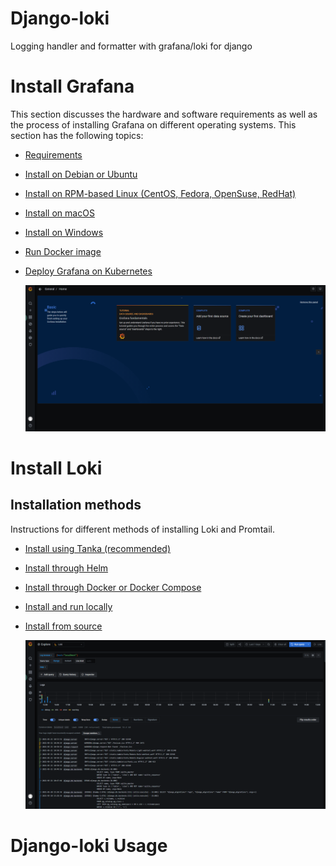 # Django-loki
Logging handler and formatter with grafana/loki for django

# Install Grafana

This section discusses the hardware and software requirements as well as the process of installing Grafana on different operating systems. This section has the following topics:

- [Requirements](https://grafana.com/docs/grafana/latest/installation/requirements/)

- [Install on Debian or Ubuntu](https://grafana.com/docs/grafana/latest/installation/debian/)

- [Install on RPM-based Linux (CentOS, Fedora, OpenSuse, RedHat)](https://grafana.com/docs/grafana/latest/installation/rpm/)

- [Install on macOS](https://grafana.com/docs/grafana/latest/installation/mac/)

- [Install on Windows](https://grafana.com/docs/grafana/latest/installation/windows/)

- [Run Docker image](https://grafana.com/docs/grafana/latest/installation/docker/)

- [Deploy Grafana on Kubernetes](https://grafana.com/docs/grafana/latest/installation/kubernetes/)

  ![Grafana](./images/grafana.png)

# Install Loki

## Installation methods

Instructions for different methods of installing Loki and Promtail.

- [Install using Tanka (recommended)](https://grafana.com/docs/loki/latest/installation/tanka/)

- [Install through Helm](https://grafana.com/docs/loki/latest/installation/helm/)

- [Install through Docker or Docker Compose](https://grafana.com/docs/loki/latest/installation/docker/)

- [Install and run locally](https://grafana.com/docs/loki/latest/installation/local/)

- [Install from source](https://grafana.com/docs/loki/latest/installation/install-from-source/)

  ![django-log](./images/django-log.png)

# Django-loki Usage

